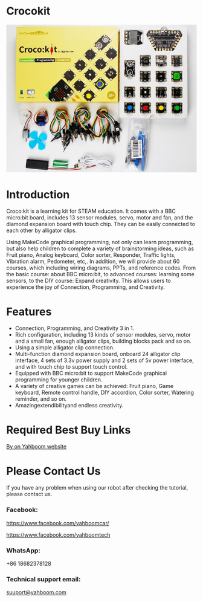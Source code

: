 # Crocokit
![](https://github.com/YahboomTechnology/Crocokit/blob/master/Crocokit.jpg)
# Introduction
Croco:kit is a learning kit for STEAM education. It comes with a BBC micro:bit board, includes 13 sensor modules, servo, motor and fan, and the diamond expansion board with touch chip. They can be easily connected to each other by alligator clips.

Using MakeCode graphical programming, not only can learn programming, but also help children to complete a variety of brainstorming ideas, such as Fruit piano, Analog keyboard, Color sorter, Responder, Traffic lights, Vibration alarm, Pedometer, etc,. In addition, we will provide about 60 courses, which including wiring diagrams, PPTs, and reference codes. From the basic course: about BBC micro:bit, to advanced courses: learning some sensors, to the DIY course: Expand creativity. This allows users to experience the joy of Connection, Programming, and Creativity.
# Features
* Connection, Programming, and Creativity 3 in 1.
* Rich configuration, including 13 kinds of sensor modules, servo, motor and a small fan, enough alligator clips, building blocks pack and so on.
* Using a simple alligator clip connection.
* Multi-function diamond expansion board, onboard 24 alligator clip interface, 4 sets of 3.3v power supply and 2 sets of 5v power interface, and with touch chip to support touch control.
* Equipped with BBC micro:bit to support MakeCode graphical programming for younger children.
* A variety of creative games can be achieved: Fruit piano, Game keyboard, Remote control handle, DIY accordion, Color sorter, Watering reminder, and so on.
* Amazingextendibilityand endless creativity.
# Required Best Buy Links

[By on Yahboom website](https://category.yahboom.net/collections/mb-starter-kit/products/crocokit)

# Please Contact Us
If you have any problem when using our robot after checking the tutorial, please contact us.

### Facebook: 
https://www.facebook.com/yahboomcar/ 
  
https://www.facebook.com/yahboomtech
### WhatsApp:
+86 18682378128
### Technical support email: 
suuport@yahboom.com

